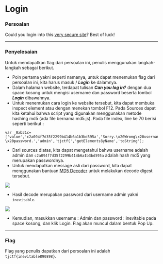 # Login

### Persoalan

Could you login into this [very secure site](https://login.tjctf.org/)? Best of luck!
____________________________________

### Penyelesaian

Untuk mendapatkan flag dari persoalan ini, penulis menggunakan langkah-langkah sebagai berikut.
- Poin pertama yakni seperti namanya, untuk dapat menemukan flag dari persoalan ini, kita harus masuk / ***Login*** ke dalamnya.
- Dalam halaman website, terdapat tulisan ***Can you log in?*** dengan dua space kosong untuk mengisi username dan password beserta tombol ***Login*** dibawahnya. 
- Untuk menemukan cara login ke website tersebut, kita dapat membuka inspect element atau dengan menekan tombol F12. Pada Sources dapat kita ketahui bahwa script yang digunakan menggunakan metode hashing md5 (ada file bernama md5.js). Pada file index, line ke 70 berisi seperti berikut :
```
var _0xb31c=['value','c2a094f7d35f2299b414b6a1b3bd595a','Sorry.\x20Wrong\x20username\x20o \x20password.','admin','tjctf{','getElementsByName','toString'];
``` 
- Dari sources diatas, kita dapat mengetahui bahwa username adalah admin dan `c2a094f7d35f2299b414b6a1b3bd595a` adalah hash md5 yang merupakan passwordnya. 
- Untuk mendapatkan message asli dari password, kita dapat menggunakan bantuan [MD5 Decoder](https://www.md5online.org/md5-decrypt.html) untuk melakukan decode digest tersebut. 

![](https://github.com/Bhaskaraa/EAS_Keamanan-Web-dan-Aplikasi_05311840000007/blob/master/Web/Login/Flag-Login2.PNG)

- Hasil decode merupakan password dari username admin yakni `inevitable`. 

![](https://github.com/Bhaskaraa/EAS_Keamanan-Web-dan-Aplikasi_05311840000007/blob/master/Web/Login/Flag-Login.PNG)

- Kemudian, masukkan username : Admin dan password : inevitable pada space kosong, dan klik Login. Flag akan muncul dalam bentuk Pop Up.
____________________________________

### Flag

Flag yang penulis dapatkan dari persoalan ini adalah `tjctf{inevitable890898}`.
